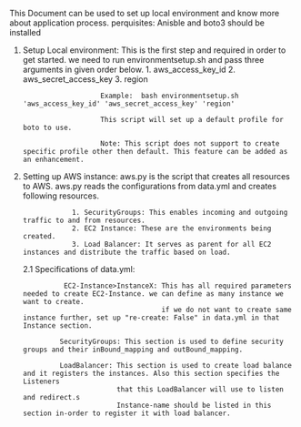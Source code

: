 This Document can be used to set up local environment and know more about application process.
perquisites: Anisble and boto3 should be installed

1. Setup Local environment: This is the first step and required in order to get started. we need to run environmentsetup.sh and pass
                            three arguments in given order below.
                            1. aws_access_key_id
                            2. aws_secret_access_key
                            3. region

                          Example:  bash environmentsetup.sh 'aws_access_key_id' 'aws_secret_access_key' 'region'

                          This script will set up a default profile for boto to use.

                          Note: This script does not support to create specific profile other then default. This feature can be added as an enhancement.

2. Setting up AWS instance:  aws.py is the script that creates all resources to AWS. aws.py reads the configurations from data.yml and creates following
                             resources.

                   1. SecurityGroups: This enables incoming and outgoing traffic to and from resources.
                   2. EC2 Instance: These are the environments being created.
                   3. Load Balancer: It serves as parent for all EC2 instances and distribute the traffic based on load.


      2.1  Specifications of data.yml:

                 EC2-Instance>InstanceX: This has all required parameters needed to create EC2-Instance. we can define as many instance we want to create.
                                         if we do not want to create same instance further, set up "re-create: False" in data.yml in that Instance section.

                SecurityGroups: This section is used to define security groups and their inBound_mapping and outBound_mapping.

                LoadBalancer: This section is used to create load balance and it registers the instances. Also this section specifies the Listeners
                              that this LoadBalancer will use to listen and redirect.s
                              Instance-name should be listed in this section in-order to register it with load balancer.
